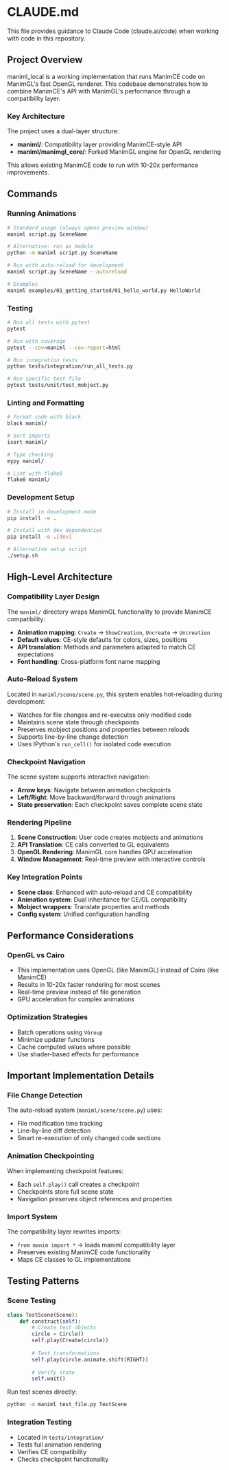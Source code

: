 # CLAUDE.md

This file provides guidance to Claude Code (claude.ai/code) when working with code in this repository.

## Project Overview

maniml_local is a working implementation that runs ManimCE code on ManimGL's fast OpenGL renderer. This codebase demonstrates how to combine ManimCE's API with ManimGL's performance through a compatibility layer.

### Key Architecture

The project uses a dual-layer structure:
- **maniml/**: Compatibility layer providing ManimCE-style API
- **maniml/manimgl_core/**: Forked ManimGL engine for OpenGL rendering

This allows existing ManimCE code to run with 10-20x performance improvements.

## Commands

### Running Animations
```bash
# Standard usage (always opens preview window)
maniml script.py SceneName

# Alternative: run as module
python -m maniml script.py SceneName

# Run with auto-reload for development
maniml script.py SceneName --autoreload

# Examples
maniml examples/01_getting_started/01_hello_world.py HelloWorld
```

### Testing
```bash
# Run all tests with pytest
pytest

# Run with coverage
pytest --cov=maniml --cov-report=html

# Run integration tests
python tests/integration/run_all_tests.py

# Run specific test file
pytest tests/unit/test_mobject.py
```

### Linting and Formatting
```bash
# Format code with black
black maniml/

# Sort imports
isort maniml/

# Type checking
mypy maniml/

# Lint with flake8
flake8 maniml/
```

### Development Setup
```bash
# Install in development mode
pip install -e .

# Install with dev dependencies
pip install -e .[dev]

# Alternative setup script
./setup.sh
```

## High-Level Architecture

### Compatibility Layer Design
The `maniml/` directory wraps ManimGL functionality to provide ManimCE compatibility:
- **Animation mapping**: `Create` → `ShowCreation`, `Uncreate` → `Uncreation`
- **Default values**: CE-style defaults for colors, sizes, positions
- **API translation**: Methods and parameters adapted to match CE expectations
- **Font handling**: Cross-platform font name mapping

### Auto-Reload System
Located in `maniml/scene/scene.py`, this system enables hot-reloading during development:
- Watches for file changes and re-executes only modified code
- Maintains scene state through checkpoints
- Preserves mobject positions and properties between reloads
- Supports line-by-line change detection
- Uses IPython's `run_cell()` for isolated code execution

### Checkpoint Navigation
The scene system supports interactive navigation:
- **Arrow keys**: Navigate between animation checkpoints
- **Left/Right**: Move backward/forward through animations
- **State preservation**: Each checkpoint saves complete scene state

### Rendering Pipeline
1. **Scene Construction**: User code creates mobjects and animations
2. **API Translation**: CE calls converted to GL equivalents
3. **OpenGL Rendering**: ManimGL core handles GPU acceleration
4. **Window Management**: Real-time preview with interactive controls

### Key Integration Points
- **Scene class**: Enhanced with auto-reload and CE compatibility
- **Animation system**: Dual inheritance for CE/GL compatibility
- **Mobject wrappers**: Translate properties and methods
- **Config system**: Unified configuration handling

## Performance Considerations

### OpenGL vs Cairo
- This implementation uses OpenGL (like ManimGL) instead of Cairo (like ManimCE)
- Results in 10-20x faster rendering for most scenes
- Real-time preview instead of file generation
- GPU acceleration for complex animations

### Optimization Strategies
- Batch operations using `VGroup`
- Minimize updater functions
- Cache computed values where possible
- Use shader-based effects for performance

## Important Implementation Details

### File Change Detection
The auto-reload system (`maniml/scene/scene.py`) uses:
- File modification time tracking
- Line-by-line diff detection
- Smart re-execution of only changed code sections

### Animation Checkpointing
When implementing checkpoint features:
- Each `self.play()` call creates a checkpoint
- Checkpoints store full scene state
- Navigation preserves object references and properties

### Import System
The compatibility layer rewrites imports:
- `from manim import *` → loads maniml compatibility layer
- Preserves existing ManimCE code functionality
- Maps CE classes to GL implementations

## Testing Patterns

### Scene Testing
```python
class TestScene(Scene):
    def construct(self):
        # Create test objects
        circle = Circle()
        self.play(Create(circle))
        
        # Test transformations
        self.play(circle.animate.shift(RIGHT))
        
        # Verify state
        self.wait()
```

Run test scenes directly:
```bash
python -m maniml test_file.py TestScene
```

### Integration Testing
- Located in `tests/integration/`
- Tests full animation rendering
- Verifies CE compatibility
- Checks checkpoint functionality
